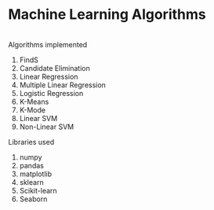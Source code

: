 # Machine Learning Algorithms
<br>
Algorithms implemented
<ol>
  <li>FindS
  <li>Candidate Elimination
  <li>Linear Regression
  <li>Multiple Linear Regression
  <li>Logistic Regression
  <li>K-Means
  <li>K-Mode
  <li>Linear SVM
  <li>Non-Linear SVM
    </ol>
Libraries used
<ol>
  <li>numpy
  <li>pandas
  <li>matplotlib
  <li>sklearn
  <li>Scikit-learn
  <li>Seaborn
    </ol>

